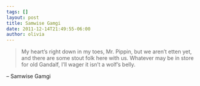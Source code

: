 ```yaml
---
tags: []
layout: post
title: Samwise Gamgi
date: 2011-12-14T21:49:55-06:00
author: olivia
---
```


> My heart’s right down in my toes, Mr. Pippin, but we aren’t etten yet, and there are some stout folk here with us. Whatever may be in store for old Gandalf, I’ll wager it isn’t a wolf’s belly.

– Samwise Gamgi
